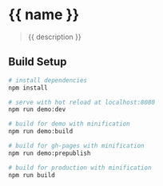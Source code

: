 # {{ name }}

> {{ description }}

## Build Setup

``` bash
# install dependencies
npm install

# serve with hot reload at localhost:8080
npm run demo:dev

# build for demo with minification
npm run demo:build

# build for gh-pages with minification
npm run demo:prepublish

# build for production with minification
npm run build
```
